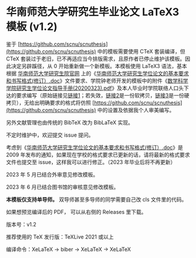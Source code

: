
# 华南师范大学研究生毕业论文 LaTeX3 模板 (v1.2)

鉴于 [https://github.com/scnu/scnuthesis](https://github.com/scnu/scnuthesis) 中的模板需要使用 CTeX 套装编译，但 CTeX 套装过于老旧，已不再适应当今排版需求，且原作者已停止维护该模板。因此决定另辟蹊径，从 0 开始重新做一个新模板。本模板使用 LaTeX3 语法，基本根据 [华南师范大学研究生院官网](http://yjsy.scnu.edu.cn/a/20090422/394.html) 上的《[华南师范大学研究生学位论文的基本要求和书写格式(修订）.doc](http://statics.scnu.edu.cn/pics/yjsy/2015/0829/1440826499788342.doc)》文件要求、学院钟老师开发的模板中的附件《[数学科学学院研究生学位论文指导手册(20200323).pdf](https://github.com/zsben2/scnu_graduate_files/files/11153859/20200323.pdf)》及本人毕业时学院联络人口头下达的要求编写（原始链接见[链接1](https://kdocs.cn/l/com24UNXUG1O)；若失效，[链接2](https://docs.qq.com/doc/DQUFLdUJ4eld3WXZn)是一份软拷贝，[链接3](https://github.com/zsben2/scnu_graduate_files/files/11153927/default.pdf)是一份硬拷贝），无给出明确要求的格式将仿照 [https://github.com/scnu/scnuthesis](https://github.com/scnu/scnuthesis) 中的设置及依据我个人审美编写。

另外文献管理也由传统的 BibTeX 改为 BibLaTeX 实现。

不定时维护中，欢迎提交 issue 提问。

考虑到《[华南师范大学研究生学位论文的基本要求和书写格式(修订）.doc](http://statics.scnu.edu.cn/pics/yjsy/2015/0829/1440826499788342.doc)》是 2009 年发布的通知，如果现在学校的格式要求已更新的话，请将最新的格式要求文件也提交至 issue，这样我可以进行修正。（2023 年毕业后将不再更新）

2023 年 5 月已结合外审意见修改模板。

2023 年 6 月已结合图书馆的审核意见修改模板。

**本模板仅支持单导师。** 双导师甚至多导师的同学需要自己改 cls 文件里的代码。

如果想预览编译后的 PDF， 可以从右侧的 Releases 里下载。

版本号：v1.2

推荐使用的 TeX 发行版：TeXLive 2021 或以上

编译命令：XeLaTeX -> biber -> XeLaTeX -> XeLaTeX